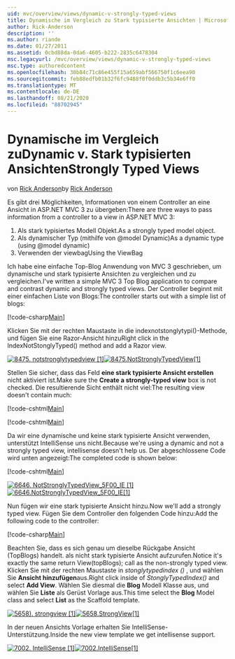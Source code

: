 ```yaml
---
uid: mvc/overview/views/dynamic-v-strongly-typed-views
title: Dynamische im Vergleich zu Stark typisierte Ansichten | Microsoft-Dokumentation
author: Rick-Anderson
description: ''
ms.author: riande
ms.date: 01/27/2011
ms.assetid: 0cbd88da-0da6-4605-b222-2835c6478304
msc.legacyurl: /mvc/overview/views/dynamic-v-strongly-typed-views
msc.type: authoredcontent
ms.openlocfilehash: 30b84c71c86e455f15a659abf566750f1c6eea90
ms.sourcegitcommit: feb88edfb01b32f6fc9488f0f0ddb3c5b34e6ff0
ms.translationtype: MT
ms.contentlocale: de-DE
ms.lasthandoff: 08/21/2020
ms.locfileid: "88702945"
---
```

# <a name="dynamic-v-strongly-typed-views"></a><span data-ttu-id="ea856-103">Dynamische im Vergleich zu</span><span class="sxs-lookup"><span data-stu-id="ea856-103">Dynamic v.</span></span> <span data-ttu-id="ea856-104">Stark typisierten Ansichten</span><span class="sxs-lookup"><span data-stu-id="ea856-104">Strongly Typed Views</span></span>

<span data-ttu-id="ea856-105">von [Rick Anderson](https://twitter.com/RickAndMSFT)</span><span class="sxs-lookup"><span data-stu-id="ea856-105">by [Rick Anderson](https://twitter.com/RickAndMSFT)</span></span>

<span data-ttu-id="ea856-106">Es gibt drei Möglichkeiten, Informationen von einem Controller an eine Ansicht in ASP.NET MVC 3 zu übergeben:</span><span class="sxs-lookup"><span data-stu-id="ea856-106">There are three ways to pass information from a controller to a view in ASP.NET MVC 3:</span></span>

1. <span data-ttu-id="ea856-107">Als stark typisiertes Modell Objekt.</span><span class="sxs-lookup"><span data-stu-id="ea856-107">As a strongly typed model object.</span></span>
2. <span data-ttu-id="ea856-108">Als dynamischer Typ (mithilfe von @model Dynamic)</span><span class="sxs-lookup"><span data-stu-id="ea856-108">As a dynamic type (using @model dynamic)</span></span>
3. <span data-ttu-id="ea856-109">Verwenden der viewbag</span><span class="sxs-lookup"><span data-stu-id="ea856-109">Using the ViewBag</span></span>

<span data-ttu-id="ea856-110">Ich habe eine einfache Top-Blog Anwendung von MVC 3 geschrieben, um dynamische und stark typisierte Ansichten zu vergleichen und zu vergleichen.</span><span class="sxs-lookup"><span data-stu-id="ea856-110">I've written a simple MVC 3 Top Blog application to compare and contrast dynamic and strongly typed views.</span></span> <span data-ttu-id="ea856-111">Der Controller beginnt mit einer einfachen Liste von Blogs:</span><span class="sxs-lookup"><span data-stu-id="ea856-111">The controller starts out with a simple list of blogs:</span></span>

[!code-csharp[Main](dynamic-v-strongly-typed-views/samples/sample1.cs)]

<span data-ttu-id="ea856-112">Klicken Sie mit der rechten Maustaste in die indexnotstonglytypi()-Methode, und fügen Sie eine Razor-Ansicht hinzu</span><span class="sxs-lookup"><span data-stu-id="ea856-112">Right click in the IndexNotStonglyTyped() method and add a Razor view.</span></span>

<span data-ttu-id="ea856-113">[![8475. notstronglytypedview [1]](dynamic-v-strongly-typed-views/_static/image2.png)](dynamic-v-strongly-typed-views/_static/image1.png)</span><span class="sxs-lookup"><span data-stu-id="ea856-113">[![8475.NotStronglyTypedView[1]](dynamic-v-strongly-typed-views/_static/image2.png)](dynamic-v-strongly-typed-views/_static/image1.png)</span></span>

<span data-ttu-id="ea856-114">Stellen Sie sicher, dass das Feld **eine stark typisierte Ansicht erstellen** nicht aktiviert ist.</span><span class="sxs-lookup"><span data-stu-id="ea856-114">Make sure the **Create a strongly-typed view** box is not checked.</span></span> <span data-ttu-id="ea856-115">Die resultierende Sicht enthält nicht viel:</span><span class="sxs-lookup"><span data-stu-id="ea856-115">The resulting view doesn't contain much:</span></span>

[!code-cshtml[Main](dynamic-v-strongly-typed-views/samples/sample2.cshtml)]

[!code-cshtml[Main](dynamic-v-strongly-typed-views/samples/sample3.cshtml)]

<span data-ttu-id="ea856-116">Da wir eine dynamische und keine stark typisierte Ansicht verwenden, unterstützt IntelliSense uns nicht.</span><span class="sxs-lookup"><span data-stu-id="ea856-116">Because we're using a dynamic and not a strongly typed view, intellisense doesn't help us.</span></span> <span data-ttu-id="ea856-117">Der abgeschlossene Code wird unten angezeigt:</span><span class="sxs-lookup"><span data-stu-id="ea856-117">The completed code is shown below:</span></span>

[!code-cshtml[Main](dynamic-v-strongly-typed-views/samples/sample4.cshtml)]

<span data-ttu-id="ea856-118">[![6646. NotStronglyTypedView_5F00_IE [1]](dynamic-v-strongly-typed-views/_static/image4.png)](dynamic-v-strongly-typed-views/_static/image3.png)</span><span class="sxs-lookup"><span data-stu-id="ea856-118">[![6646.NotStronglyTypedView_5F00_IE[1]](dynamic-v-strongly-typed-views/_static/image4.png)](dynamic-v-strongly-typed-views/_static/image3.png)</span></span>

<span data-ttu-id="ea856-119">Nun fügen wir eine stark typisierte Ansicht hinzu.</span><span class="sxs-lookup"><span data-stu-id="ea856-119">Now we'll add a strongly typed view.</span></span> <span data-ttu-id="ea856-120">Fügen Sie dem Controller den folgenden Code hinzu:</span><span class="sxs-lookup"><span data-stu-id="ea856-120">Add the following code to the controller:</span></span>

[!code-csharp[Main](dynamic-v-strongly-typed-views/samples/sample5.cs)]

<span data-ttu-id="ea856-121">Beachten Sie, dass es sich genau um dieselbe Rückgabe Ansicht (TopBlogs) handelt. als nicht stark typisierte Ansicht aufzurufen.</span><span class="sxs-lookup"><span data-stu-id="ea856-121">Notice it's exactly the same return View(topBlogs); call as the non-strongly typed view.</span></span> <span data-ttu-id="ea856-122">Klicken Sie mit der rechten Maustaste in *stonglytypedindex ()* , und wählen Sie **Ansicht hinzufügen**aus.</span><span class="sxs-lookup"><span data-stu-id="ea856-122">Right click inside of *StonglyTypedIndex()* and select **Add View**.</span></span> <span data-ttu-id="ea856-123">Wählen Sie diesmal die **Blog** Modell Klasse aus, und wählen Sie **Liste** als Gerüst Vorlage aus.</span><span class="sxs-lookup"><span data-stu-id="ea856-123">This time select the **Blog** Model class and select **List** as the Scaffold template.</span></span>

<span data-ttu-id="ea856-124">[![5658). strongview [1]](dynamic-v-strongly-typed-views/_static/image6.png)](dynamic-v-strongly-typed-views/_static/image5.png)</span><span class="sxs-lookup"><span data-stu-id="ea856-124">[![5658.StrongView[1]](dynamic-v-strongly-typed-views/_static/image6.png)](dynamic-v-strongly-typed-views/_static/image5.png)</span></span>

<span data-ttu-id="ea856-125">In der neuen Ansichts Vorlage erhalten Sie IntelliSense-Unterstützung.</span><span class="sxs-lookup"><span data-stu-id="ea856-125">Inside the new view template we get intellisense support.</span></span>

<span data-ttu-id="ea856-126">[![7002. IntelliSense [1]](dynamic-v-strongly-typed-views/_static/image8.png)](dynamic-v-strongly-typed-views/_static/image7.png)</span><span class="sxs-lookup"><span data-stu-id="ea856-126">[![7002.IntelliSense[1]](dynamic-v-strongly-typed-views/_static/image8.png)](dynamic-v-strongly-typed-views/_static/image7.png)</span></span>
